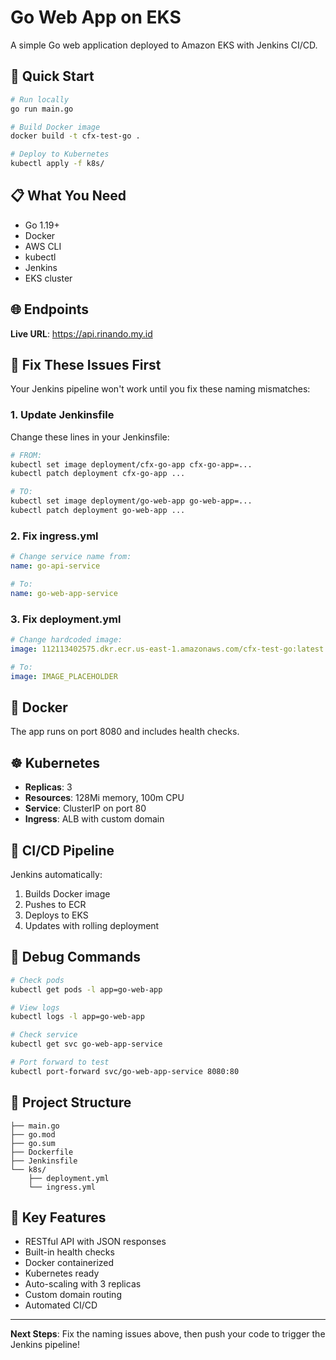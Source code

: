 # Go Web App on EKS

A simple Go web application deployed to Amazon EKS with Jenkins CI/CD.

## 🚀 Quick Start

```bash
# Run locally
go run main.go

# Build Docker image
docker build -t cfx-test-go .

# Deploy to Kubernetes
kubectl apply -f k8s/
```

## 📋 What You Need

- Go 1.19+
- Docker
- AWS CLI
- kubectl
- Jenkins
- EKS cluster

## 🌐 Endpoints

**Live URL**: https://api.rinando.my.id


## 🔧 Fix These Issues First

Your Jenkins pipeline won't work until you fix these naming mismatches:

### 1. Update Jenkinsfile
Change these lines in your Jenkinsfile:
```bash
# FROM:
kubectl set image deployment/cfx-go-app cfx-go-app=...
kubectl patch deployment cfx-go-app ...

# TO:
kubectl set image deployment/go-web-app go-web-app=...
kubectl patch deployment go-web-app ...
```

### 2. Fix ingress.yml
```yaml
# Change service name from:
name: go-api-service

# To:
name: go-web-app-service
```

### 3. Fix deployment.yml
```yaml
# Change hardcoded image:
image: 112113402575.dkr.ecr.us-east-1.amazonaws.com/cfx-test-go:latest

# To:
image: IMAGE_PLACEHOLDER
```

## 🐳 Docker

The app runs on port 8080 and includes health checks.

## ☸️ Kubernetes

- **Replicas**: 3
- **Resources**: 128Mi memory, 100m CPU
- **Service**: ClusterIP on port 80
- **Ingress**: ALB with custom domain

## 🔄 CI/CD Pipeline

Jenkins automatically:
1. Builds Docker image
2. Pushes to ECR
3. Deploys to EKS
4. Updates with rolling deployment

## 🐛 Debug Commands

```bash
# Check pods
kubectl get pods -l app=go-web-app

# View logs
kubectl logs -l app=go-web-app

# Check service
kubectl get svc go-web-app-service

# Port forward to test
kubectl port-forward svc/go-web-app-service 8080:80
```

## 📁 Project Structure

```
├── main.go             
├── go.mod
├── go.sum
├── Dockerfile           
├── Jenkinsfile         
└── k8s/
    ├── deployment.yml   
    └── ingress.yml      
```

## 🔑 Key Features

- RESTful API with JSON responses
- Built-in health checks
- Docker containerized
- Kubernetes ready
- Auto-scaling with 3 replicas
- Custom domain routing
- Automated CI/CD

---

**Next Steps**: Fix the naming issues above, then push your code to trigger the Jenkins pipeline!
